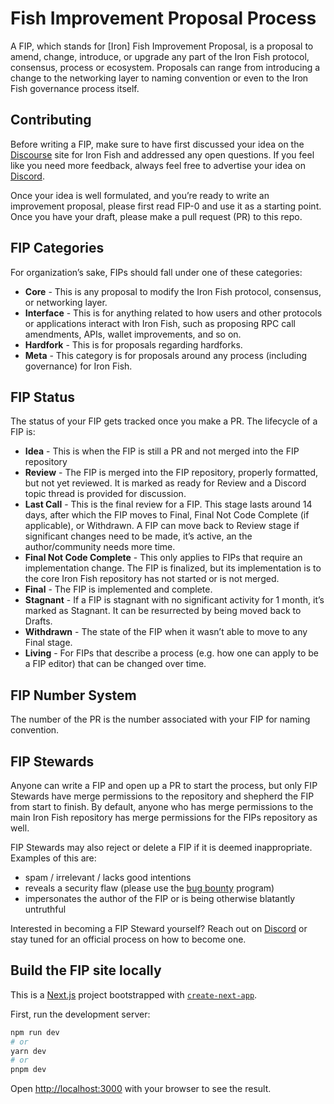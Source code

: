 # Fish Improvement Proposal Process

A FIP, which stands for [Iron] Fish Improvement Proposal, is a proposal to amend, change, introduce, or upgrade any part of the Iron Fish protocol, consensus, process or ecosystem. Proposals can range from introducing a change to the networking layer to naming convention or even to the Iron Fish governance process itself.

## Contributing

Before writing a FIP, make sure to have first discussed your idea on the [Discourse](https://discourse.ironfish.network/) site for Iron Fish and addressed any open questions. If you feel like you need more feedback, always feel free to advertise your idea on [Discord](https://discord.ironfish.network/).

Once your idea is well formulated, and you’re ready to write an improvement proposal, please first read FIP-0 and use it as a starting point. Once you have your draft, please make a pull request (PR) to this repo.

## FIP Categories

For organization’s sake, FIPs should fall under one of these categories:

- **Core** - This is any proposal to modify the Iron Fish protocol, consensus, or networking layer.
- **Interface** - This is for anything related to how users and other protocols or applications interact with Iron Fish, such as proposing RPC call amendments, APIs, wallet improvements, and so on.
- **Hardfork** - This is for proposals regarding hardforks.
- **Meta** - This category is for proposals around any process (including governance) for Iron Fish.

## FIP Status

The status of your FIP gets tracked once you make a PR. The lifecycle of a FIP is:

- **Idea** - This is when the FIP is still a PR and not merged into the FIP repository
- **Review** - The FIP is merged into the FIP repository, properly formatted, but not yet reviewed. It is marked as ready for Review and a Discord topic thread is provided for discussion.
- **Last Call** - This is the final review for a FIP. This stage lasts around 14 days, after which the FIP moves to Final, Final Not Code Complete (if applicable), or Withdrawn. A FIP can move back to Review stage if significant changes need to be made, it’s active, an the author/community needs more time.
- **Final Not Code Complete** - This only applies to FIPs that require an implementation change. The FIP is finalized, but its implementation is to the core Iron Fish repository has not started or is not merged.
- **Final** - The FIP is implemented and complete.
- **Stagnant** - If a FIP is stagnant with no significant activity for 1 month, it’s marked as Stagnant. It can be resurrected by being moved back to Drafts.
- **Withdrawn** - The state of the FIP when it wasn’t able to move to any Final stage.
- **Living** - For FIPs that describe a process (e.g. how one can apply to be a FIP editor) that can be changed over time.

## FIP Number System

The number of the PR is the number associated with your FIP for naming convention.

## FIP Stewards

Anyone can write a FIP and open up a PR to start the process, but only FIP Stewards have merge permissions to the repository and shepherd the FIP from start to finish. By default, anyone who has merge permissions to the main Iron Fish repository has merge permissions for the FIPs repository as well.

FIP Stewards may also reject or delete a FIP if it is deemed inappropriate. Examples of this are:

- spam / irrelevant / lacks good intentions
- reveals a security flaw (please use the [bug bounty](https://hackerone.com/iron_fish_bbp?type=scope) program)
- impersonates the author of the FIP or is being otherwise blatantly untruthful

Interested in becoming a FIP Steward yourself? Reach out on [Discord](https://discord.ironfish.network/) or stay tuned for an official process on how to become one.

## Build the FIP site locally

This is a [Next.js](https://nextjs.org/) project bootstrapped with [`create-next-app`](https://github.com/vercel/next.js/tree/canary/packages/create-next-app).

First, run the development server:

```bash
npm run dev
# or
yarn dev
# or
pnpm dev
```

Open [http://localhost:3000](http://localhost:3000) with your browser to see the result.
